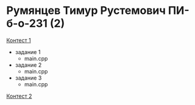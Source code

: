 # Румянцев Тимур Рустемович ПИ-б-о-231 (2)

[Контест 1](https://contest.yandex.ru/contest/52142/problems/)

  - задание 1
    - main.cpp
  - задание 2
    - main.cpp 
  - задание 3
    - main.cpp 

[Контест 2](https://contest.yandex.ru/contest/52676/problems/)


